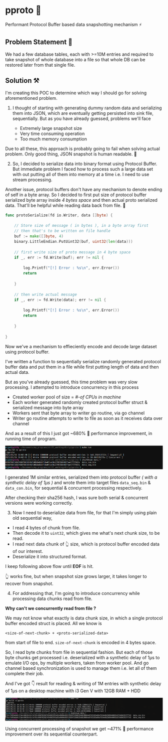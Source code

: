 # pproto 🚀

Performant Protocol Buffer based data snapshotting mechanism ⚡️

## Problem Statement 🤨

We had a few database tables, each with >=10M entries and required to take snapshot of whole database into a file so that whole DB can be restored later from that single file.

## Solution ⚒️

I'm creating this POC to determine which way I should go for solving aforementioned problem.


1. I thought of starting with generating dummy random data and serializing them into JSON, which are eventually getting persisted into sink file, sequentially. But as you have already guessed, problems we'll face

    - Extremely large snapshot size
    - Very time consuming operation
    - Too much memory consumption
    
Due to all these, this approach is probably going to fail when solving actual problem. Only good thing, JSON snapshot is human readable. 🙂

2. So, I decided to serialize data into binary format using Protocol Buffer. But immediate problem I faced how to process such a large data set with out putting all of them into memory at a time i.e. I need to use stream processing.

Another issue, protocol buffers don't have any mechanism to denote ending of self in a byte array. So I decided to first put size of protocol buffer serialized byte array inside _4 bytes space_ and then actual proto serialized data. That'll be helpful while reading data back from file. 🤯

```go
func protoSerialize(fd io.Writer, data []byte) {

    // Store size of message ( in bytes ), in a byte array first
    // then that's to be written on file handle
    buf := make([]byte, 4)
    binary.LittleEndian.PutUint32(buf, uint32(len(data)))

    // first write size of proto message in 4 byte space
    if _, err := fd.Write(buf); err != nil {

	    log.Printf("[!] Error : %s\n", err.Error())
	    return

    }

    // then write actual message
    if _, err := fd.Write(data); err != nil {

	    log.Printf("[!] Error : %s\n", err.Error())
	    return

    }

}
```

Now we've a mechanism to effieciently encode and decode large dataset using protocol buffer.

I've written a function to sequentially serialize randomly generated protocol buffer data and put them in a file while first putting length of data and then actual data.

But as you've already guessed, this time problem was very slow processing. I attempted to introduce concurrency in this process
    
- Created worker pool of size = _#-of CPUs in machine_
- Each worker generated randomly created protocol buffer struct & serialized message into byte array
- Workers sent that byte array to writer go routine, via go channel
- Writer go routine attempts to write to file as soon as it receives data over channel

And as a result of this I just got ~680% 🚀 performance improvement, in running time of program.

![screenshot](sc/sc_1.png)

I generated 1M similar entries, serialized them into protocol buffer _( with a synthetic delay of 1μs )_ and wrote them into target files `data_seq.bin` & `data_con.bin`, for sequential & concurrent processing respectively.

After checking their sha256 hash, I was sure both serial & concurrent versions were working correctly.

3. Now I need to deserialize data from file, for that I'm simply using plain old sequential way,

- I read 4 bytes of chunk from file.
- Then decode it to `uint32`, which gives me what's next chunk size, to be read.
- I read next data chunk of 👆 size, which is protocol buffer encoded data of our interest.
- Deserialize it into structured format.

I keep following above flow until **EOF** is hit.

👆 works fine, but when snapshot size grows larger, it takes longer to recover from snapshot.

4. For addressing that, I'm going to introduce concurrency while processing data chunks read from file.

**Why can't we concurrently read from file ?**

We may not know what exactly is data chunk size, in which a single protocol buffer encoded struct is placed. All we know is

```
<size-of-next-chunk> + <proto-serialized-data>
```

from start of file to end. `size-of-next-chunk` is encoded in 4 bytes space. 

So, I read byte chunks from file in sequential fashion. But each of those byte chunks get processed i.e. deserialized with a synthetic delay of 1μs to emulate I/O ops, by multiple workers, taken from worker pool. And go channel based synchronization is used to manage them i.e. let all of them complete their job.

And I've got 👇 result for reading & writing of 1M entries with synthetic delay of 1μs on a desktop machine with i3 Gen V with 12GB RAM + HDD

![screenshot](./sc/sc_2.png)

Using concurrent processing of snapshot we get ~471% 🚀 performance improvement over its sequential counterpart.
